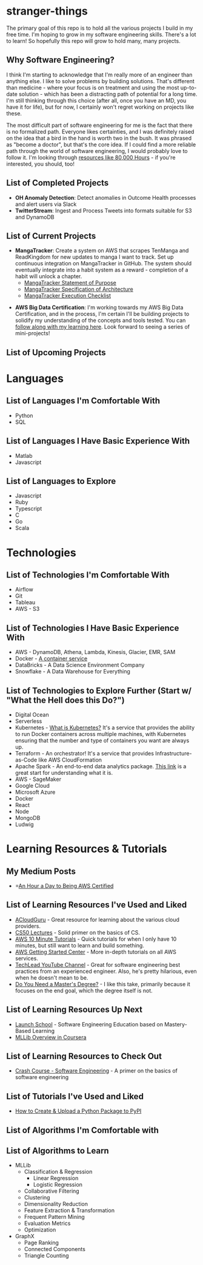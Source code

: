 # stranger-things
The primary goal of this repo is to hold all the various projects I build in my free time. I'm hoping to grow in my software engineering skills. There's a lot to learn! So hopefully this repo will grow to hold many, many projects.

## Why Software Engineering?
I think I'm starting to acknowledge that I'm really more of an engineer than anything else. I like to solve problems by building solutions. That's different than medicine - where your focus is on treatment and using the most up-to-date solution - which has been a distracting path of potential for a long time. I'm still thinking through this choice (after all, once you have an MD, you have it for life), but for now, I certainly won't regret working on projects like these.

The most difficult part of software engineering for me is the fact that there is no formalized path. Everyone likes certainties, and I was definitely raised on the idea that a bird in the hand is worth two in the bush. It was phrased as "become a doctor", but that's the core idea. If I could find a more reliable path through the world of software engineering, I would probably love to follow it. I'm looking through [resources like 80,000 Hours](https://80000hours.org/) - if you're interested, you should, too!

## List of Completed Projects
- __OH Anomaly Detection__: Detect anomalies in Outcome Health processes and alert users via Slack
- __TwitterStream__: Ingest and Process Tweets into formats suitable for S3 and DynamoDB

## List of Current Projects
* __MangaTracker__: Create a system on AWS that scrapes TenManga and ReadKingdom for new updates to manga I want to track. Set up continuous integration on MangaTracker in GitHub. The system should eventually integrate into a habit system as a reward - completion of a habit will unlock a chapter.
  * [MangaTracker Statement of Purpose](https://www.notion.so/darrinlim/MangaTracker-Statement-of-Purpose-ef04731e4a564369a0a8ed6190aa88c3)
  * [MangaTracker Specification of Architecture](https://www.notion.so/darrinlim/MangaTracker-Specification-of-Architecture-6423a17c8cad4cfbbf55d0004977a1dd)
  * [MangaTracker Execution Checklist](https://www.notion.so/darrinlim/MangaTracker-Execution-Checklist-3e1fcb5f30414cf594f20b6f7a79b12c)
- __AWS Big Data Certification__: I'm working towards my AWS Big Data Certification, and in the process, I'm certain I'll be building projects to solidify my understanding of the concepts and tools tested. You can [follow along with my learning here](https://medium.com/series/f88281813b12). Look forward to seeing a series of mini-projects!

## List of Upcoming Projects

# Languages

## List of Languages I'm Comfortable With
- Python
- SQL

## List of Languages I Have Basic Experience With
- Matlab
- Javascript

## List of Languages to Explore
- Javascript
- Ruby
- Typescript
- C
- Go
- Scala

# Technologies

## List of Technologies I'm Comfortable With
- Airflow
- Git
- Tableau
- AWS - S3

## List of Technologies I Have Basic Experience With
- AWS - DynamoDB, Athena, Lambda, Kinesis, Glacier, EMR, SAM
- Docker - [A container service](https://www.youtube.com/watch?v=IbUXb4pQbPY)
- DataBricks - A Data Science Environment Company
- Snowflake - A Data Warehouse for Everything

## List of Technologies to Explore Further (Start w/ "What the Hell does this Do?")
- Digital Ocean
- Serverless
- Kubernetes - [What is Kubernetes?](https://www.youtube.com/watch?v=PH-2FfFD2PU) It's a service that provides the ability to run Docker containers across multiple machines, with Kubernetes ensuring that the number and type of containers you want are always up.
- Terraform - An orchestrator! It's a service that provides Infrastructure-as-Code like AWS CloudFormation
- Apache Spark - An end-to-end data analytics package. [This link](https://www.youtube.com/watch?v=4SIZNQ7KZX8) is a great start for understanding what it is.
- AWS - SageMaker
- Google Cloud
- Microsoft Azure
- Docker
- React
- Node
- MongoDB
- Ludwig

# Learning Resources & Tutorials

## My Medium Posts
- =[An Hour a Day to Being AWS Certified](https://medium.com/series/aws-big-data-certified-in-4-months-hopefully-f88281813b12)

## List of Learning Resources I've Used and Liked
- [ACloudGuru](https://learn.acloud.guru/dashboard) - Great resource for learning about the various cloud providers.
- [CS50 Lectures](https://www.youtube.com/playlist?list=PLWKjhJtqVAbmGw5fN5BQlwuug-8bDmabi) - Solid primer on the basics of CS.
- [AWS 10 Minute Tutorials](https://aws.amazon.com/getting-started/tutorials/) - Quick tutorials for when I only have 10 minutes, but still want to learn and build something.
- [AWS Getting Started Center](https://aws.amazon.com/getting-started/) - More in-depth tutorials on all AWS services.
- [TechLead YouTube Channel](https://www.youtube.com/channel/UC4xKdmAXFh4ACyhpiQ_3qBw/featured) - Great for software engineering best practices from an experienced engineer. Also, he's pretty hilarious, even when he doesn't mean to be.
- [Do You Need a Master's Degree?](https://www.youtube.com/watch?v=F0-fQn48tjk) - I like this take, primarily because it focuses on the end goal, which the degree itself is not.

## List of Learning Resources Up Next
- [Launch School](https://launchschool.com/) - Software Engineering Education based on Mastery-Based Learning
- [MLLib Overview in Coursera](https://www.coursera.org/lecture/big-data-integration-processing/spark-mllib-uBV19)

## List of Learning Resources to Check Out
- [Crash Course - Software Engineering](https://www.youtube.com/watch?v=tpIctyqH29Q&list=PL8dPuuaLjXtNlUrzyH5r6jN9ulIgZBpdo) - A primer on the basics of software engineering

## List of Tutorials I've Used and Liked
- [How to Create & Upload a Python Package to PyPI](https://packaging.python.org/tutorials/packaging-projects/)

## List of Algorithms I'm Comfortable with

## List of Algorithms to Learn
- MLLib
  - Classification & Regression
    - Linear Regression
    - Logistic Regression
  - Collaborative Filtering
  - Clustering
  - Dimensionality Reduction
  - Feature Extraction & Transformation
  - Frequent Pattern Mining
  - Evaluation Metrics
  - Optimization
- GraphX
  - Page Ranking
  - Connected Components
  - Triangle Counting
